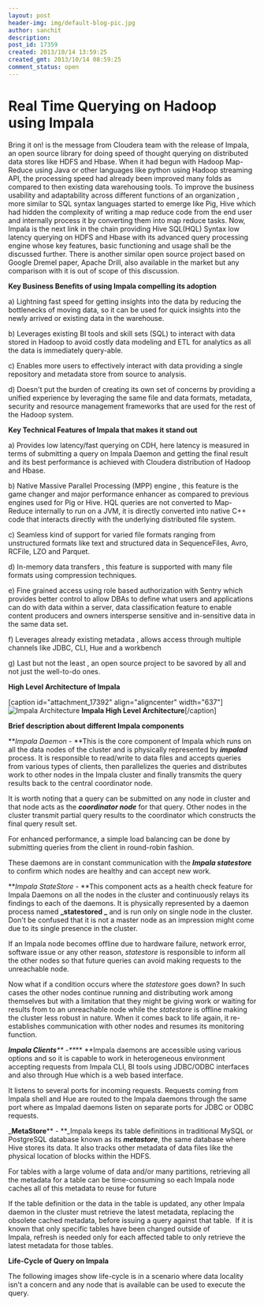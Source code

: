 ```yaml
---
layout: post
header-img: img/default-blog-pic.jpg
author: sanchit
description: 
post_id: 17359
created: 2013/10/14 13:59:25
created_gmt: 2013/10/14 08:59:25
comment_status: open
---
```


# Real Time Querying on Hadoop using Impala

Bring it on! is the message from Cloudera team with the release of Impala, an open source library for doing speed of thought querying on distributed data stores like HDFS and Hbase. When it had begun with Hadoop Map-Reduce using Java or other languages like python using Hadoop streaming API, the processing speed had already been improved many folds as compared to then existing data warehousing tools. To improve the business usability and adaptability across different functions of an organization , more similar to SQL syntax languages started to emerge like Pig, Hive which had hidden the complexity of writing a map reduce code from the end user and internally process it by converting them into map reduce tasks. Now, Impala is the next link in the chain providing Hive SQL(HQL) Syntax low latency querying on HDFS and Hbase with its advanced query processing engine whose key features, basic functioning and usage shall be the discussed further. There is another similar open source project based on Google Dremel paper, Apache Drill, also available in the market but any comparison with it is out of scope of this discussion.

**Key Business Benefits of using Impala compelling its adoption**

a) Lightning fast speed for getting insights into the data by reducing the bottlenecks of moving data, so it can be used for quick insights into the newly arrived or existing data in the warehouse.

b) Leverages existing BI tools and skill sets (SQL) to interact with data stored in Hadoop to avoid costly data modeling and ETL for analytics as all the data is immediately query-able.

c) Enables more users to effectively interact with data providing a single repository and metadata store from source to analysis.

d) Doesn't put the burden of creating its own set of concerns by providing a unified experience by leveraging the same file and data formats, metadata, security and resource management frameworks that are used for the rest of the Hadoop system.

**Key Technical Features of Impala that makes it stand out**

a) Provides low latency/fast querying on CDH, here latency is measured in terms of submitting a query on Impala Daemon and getting the final result and its best performance is achieved with Cloudera distribution of Hadoop and Hbase.

b) Native Massive Parallel Processing (MPP) engine , this feature is the game changer and major performance enhancer as compared to previous engines used for Pig or Hive. HQL queries are not converted to Map-Reduce internally to run on a JVM, it is directly converted into native C++ code that interacts directly with the underlying distributed file system.

c) Seamless kind of support for varied file formats ranging from unstructured formats like text and structured data in SequenceFiles, Avro, RCFile, LZO and Parquet.

d) In-memory data transfers , this feature is supported with many file formats using compression techniques.

e) Fine grained access using role based authorization with Sentry which provides better control to allow DBAs to define what users and applications can do with data within a server, data classification feature to enable content producers and owners intersperse sensitive and in-sensitive data in the same data set.

f) Leverages already existing metadata , allows access through multiple channels like JDBC, CLI, Hue and a workbench

g) Last but not the least , an open source project to be savored by all and not just the well-to-do ones.

**High Level Architecture of Impala**

[caption id="attachment_17392" align="aligncenter" width="637"]![Impala Architecture][1] **Impala High Level Architecture**[/caption]

**Brief description about different Impala components**

**_Impala Daemon_ \- **This is the core component of Impala which runs on all the data nodes of the cluster and is physically represented by **_impalad_** process. It is responsible to read/write to data files and accepts queries from various types of clients, then parallelizes the queries and distributes work to other nodes in the Impala cluster and finally transmits the query results back to the central coordinator node.

It is worth noting that a query can be submitted on any node in cluster and that node acts as the **_coordinator node_** for that query. Other nodes in the cluster transmit partial query results to the coordinator which constructs the final query result set.

For enhanced performance, a simple load balancing can be done by submitting queries from the client in round-robin fashion.

These daemons are in constant communication with the **_Impala statestore_** to confirm which nodes are healthy and can accept new work.

**_Impala StateStore_ \- **This component acts as a health check feature for Impala Daemons on all the nodes in the cluster and continuously relays its findings to each of the daemons. It is physically represented by a daemon process named **_statestored _** and is run only on single node in the cluster. Don't be confused that it is not a master node as an impression might come due to its single presence in the cluster.

If an Impala node becomes offline due to hardware failure, network error, software issue or any other reason, _statestore_ is responsible to inform all the other nodes so that future queries can avoid making requests to the unreachable node.

Now what if a condition occurs where the _statestore_ goes down? In such cases the other nodes continue running and distributing work among themselves but with a limitation that they might be giving work or waiting for results from to an unreachable node while the _statestore_ is offline making the cluster less robust in nature. When it comes back to life again, it re-establishes communication with other nodes and resumes its monitoring function.

_**Impala Clients**** -**_** **Impala daemons are accessible using various options and so it is capable to work in heterogeneous environment accepting requests from Impala CLI, BI tools using JDBC/ODBC interfaces and also through Hue which is a web based interface.

It listens to several ports for incoming requests. Requests coming from Impala shell and Hue are routed to the Impala daemons through the same port where as Impalad daemons listen on separate ports for JDBC or ODBC requests.

_**MetaStore**** - **_Impala keeps its table definitions in traditional MySQL or PostgreSQL database known as its **_metastore_**, the same database where Hive stores its data. It also tracks other metadata of data files like the physical location of blocks within the HDFS.

For tables with a large volume of data and/or many partitions, retrieving all the metadata for a table can be time-consuming so each Impala node caches all of this metadata to reuse for future

If the table definition or the data in the table is updated, any other Impala daemon in the cluster must retrieve the latest metadata, replacing the obsolete cached metadata, before issuing a query against that table.  If it is known that only specific tables have been changed outside of Impala, refresh is needed only for each affected table to only retrieve the latest metadata for those tables.

**Life-Cycle of Query on Impala**

The following images show life-cycle is in a scenario where data locality isn't a concern and any node that is available can be used to execute the query.

   [1]: http://xebee.xebia.in/wp-content/uploads/2013/10/Impala_Final_Arch.jpg